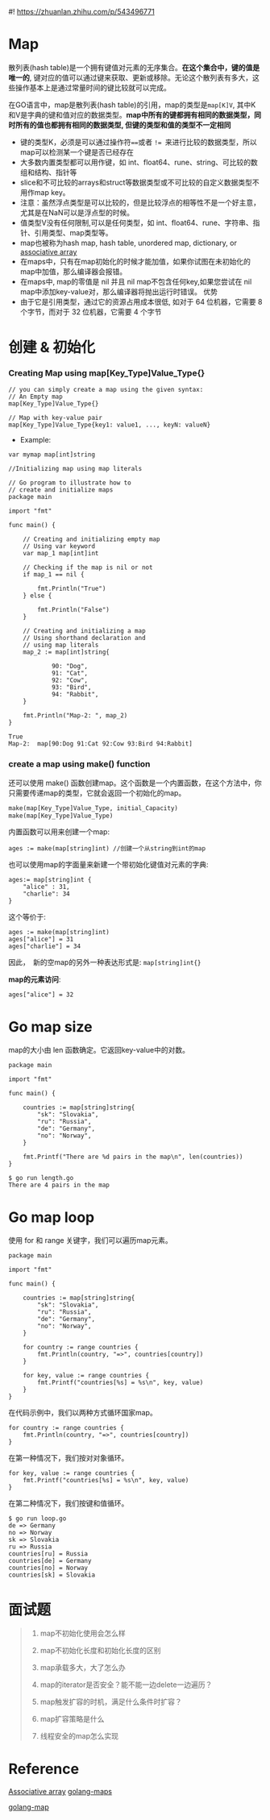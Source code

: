 #! https://zhuanlan.zhihu.com/p/543496771
<!--
 * @Author: AlexZ33
 * @Date: 2021-04-08 14:26:04
 * @LastEditTime: 2022-07-19 14:42:42
 * @LastEditors: AlexZ33 775136985@qq.com
 * @Description: In User Settings Edit
 * @FilePath: /go_notes/docs/go map(集合).md
-->



# Map
散列表(hash table)是一个拥有键值对元素的无序集合。<b>在这个集合中，键的值是唯一的</b>, 键对应的值可以通过键来获取、更新或移除。无论这个散列表有多大，这些操作基本上是通过常量时间的键比较就可以完成。

在GO语言中，map是散列表(hash table)的引用，map的类型是`map[K]V`, 其中K和V是字典的键和值对应的数据类型。<b>map中所有的键都拥有相同的数据类型，同时所有的值也都拥有相同的数据类型, 但键的类型和值的类型不一定相同</b>
- 键的类型K，必须是可以通过操作符`==`或者 `!= `来进行比较的数据类型，所以map可以检测某一个键是否已经存在
- 大多数内置类型都可以用作键，如 int、float64、rune、string、可比较的数组和结构、指针等
- slice和不可比较的arrays和struct等数据类型或不可比较的自定义数据类型不用作map key。
- 注意：虽然浮点类型是可以比较的，但是比较浮点的相等性不是一个好主意，尤其是在NaN可以是浮点型的时候。
- 值类型V没有任何限制,可以是任何类型，如 int、float64、rune、字符串、指针、引用类型、map类型等。  
- map也被称为hash map, hash table, unordered map, dictionary, or [associative array](https://en.wikipedia.org/wiki/Associative_array)
- 在maps中，只有在map初始化的时候才能加值，如果你试图在未初始化的map中加值，那么编译器会报错。
- 在maps中, map的零值是 nil 并且 nil map不包含任何key,如果您尝试在 nil map中添加key-value对，那么编译器将抛出运行时错误。
优势
- 由于它是引用类型，通过它的资源占用成本很低, 如对于 64 位机器，它需要 8 个字节，而对于 32 位机器，它需要 4 个字节

# 创建 & 初始化
### Creating Map using  map[Key_Type]Value_Type{}


```golang
// you can simply create a map using the given syntax:
// An Empty map
map[Key_Type]Value_Type{}

// Map with key-value pair
map[Key_Type]Value_Type{key1: value1, ..., keyN: valueN}
```
- Example:

```golang
var mymap map[int]string
```



```golang
//Initializing map using map literals

// Go program to illustrate how to
// create and initialize maps
package main

import "fmt"

func main() {

	// Creating and initializing empty map
	// Using var keyword
	var map_1 map[int]int

	// Checking if the map is nil or not
	if map_1 == nil {
	
		fmt.Println("True")
	} else {
	
		fmt.Println("False")
	}

	// Creating and initializing a map
	// Using shorthand declaration and
	// using map literals
	map_2 := map[int]string{
	
			90: "Dog",
			91: "Cat",
			92: "Cow",
			93: "Bird",
			94: "Rabbit",
	}
	
	fmt.Println("Map-2: ", map_2)
}

```
```golang
True
Map-2:  map[90:Dog 91:Cat 92:Cow 93:Bird 94:Rabbit]
```
### create a map using make() function
还可以使用 make() 函数创建map。这个函数是一个内置函数，在这个方法中，你只需要传递map的类型，它就会返回一个初始化的map。

```dtd
make(map[Key_Type]Value_Type, initial_Capacity)
make(map[Key_Type]Value_Type)
```

内置函数可以用来创建一个map:
```golang
ages := make(map[string]int) //创建一个从string到int的map
```
也可以使用map的字面量来新建一个带初始化键值对元素的字典:
```golang
ages:= map[string]int {
    "alice" : 31,
    "charlie": 34
}
```
这个等价于:
```golang
ages := make(map[string]int)
ages["alice"] = 31
ages["charlie"] = 34
```
因此，　新的空map的另外一种表达形式是: `map[string]int{}`

<b>map的元素访问</b>:
```golang
ages["alice"] = 32

```

# Go map size

map的大小由 len 函数确定。它返回key-value中的对数。

```golang
package main

import "fmt"

func main() {

    countries := map[string]string{
        "sk": "Slovakia",
        "ru": "Russia",
        "de": "Germany",
        "no": "Norway",
    }

    fmt.Printf("There are %d pairs in the map\n", len(countries))
}
```

```
$ go run length.go
There are 4 pairs in the map
```
# Go map loop
使用 for 和 range 关键字，我们可以遍历map元素。

```golang
package main

import "fmt"

func main() {

    countries := map[string]string{
        "sk": "Slovakia",
        "ru": "Russia",
        "de": "Germany",
        "no": "Norway",
    }

    for country := range countries {
        fmt.Println(country, "=>", countries[country])
    }

    for key, value := range countries {
        fmt.Printf("countries[%s] = %s\n", key, value)
    }
}
```
在代码示例中，我们以两种方式循环国家map。
```
for country := range countries {
    fmt.Println(country, "=>", countries[country])
}
```
在第一种情况下，我们按对对象循环。
```golang
for key, value := range countries {
    fmt.Printf("countries[%s] = %s\n", key, value)
}
```
在第二种情况下，我们按键和值循环。
```golang
$ go run loop.go
de => Germany
no => Norway
sk => Slovakia
ru => Russia
countries[ru] = Russia
countries[de] = Germany
countries[no] = Norway
countries[sk] = Slovakia
```


# 面试题
>1. map不初始化使用会怎么样
>2. map不初始化长度和初始化长度的区别
>3. map承载多大，大了怎么办
>4. map的iterator是否安全？能不能一边delete一边遍历？
>5. map触发扩容的时机，满足什么条件时扩容？
> 
>6. map扩容策略是什么
>7. 线程安全的map怎么实现
>
> 
# Reference
[Associative array](https://en.wikipedia.org/wiki/Associative_array)
[golang-maps](https://www.geeksforgeeks.org/golang-maps/)

[golang-map](https://zetcode.com/golang/map/)